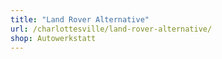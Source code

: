 ```yaml
---
title: "Land Rover Alternative"
url: /charlottesville/land-rover-alternative/
shop: Autowerkstatt
---
```

